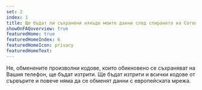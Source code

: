 ```yaml
---
set: 2
index: 1
title: Ще бъдат ли съхранени някъде моите данни след спирането на CoronaMelder?
showOnFAQoverview: true
featuredHome: true
featuredHomeIndex: 6
featuredHomeIcon: privacy
featuredHomeText: 
---
```

Не, обменените произволни кодове, които обикновено се съхраняват на Вашия телефон, ще бъдат изтрити. Ще бъдат изтрити и всички кодове от сървърите и повече няма да се обменят данни с европейската мрежа.  
